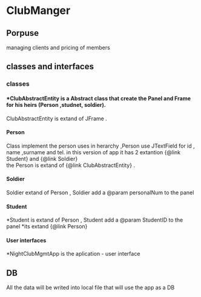 # ClubManger

## Porpuse
managing clients and pricing of members 

## classes and interfaces

### classes
#### *ClubAbstractEntity is a Abstract class that create the Panel and Frame for his heirs (Person ,studnet, soldier).
ClubAbstractEntity is extand of JFrame .

#### Person
Class implement the person uses in herarchy ,Person use JTextField for id , name ,surname and tel.
in this version of app it has 2 extantion {@link Student} and {@link Soldier}  
the Person is extand of {@link ClubAbstractEntity} .

#### Soldier
Soldier extand of Person , Soldier add a @param personalNum to the panel

#### Student
*Student is extand of Person , Student add a @param StudentID to the panel
	*its extand {@link Person} 

#### User interfaces
*NightClubMgmtApp is the aplication - user interface



## DB
All the data will be writed into local file that will use the app as a DB
